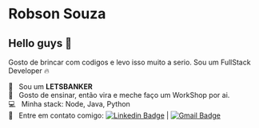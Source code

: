 # Robson Souza

## Hello guys 👋
Gosto de brincar com codigos e levo isso muito a serio.
Sou um FullStack Developer :fire:

 :walking:  &nbsp; Sou um **LETSBANKER**
 <br/> :loudspeaker: &nbsp; Gosto de ensinar, então vira e meche faço um WorkShop por ai.
 <br/> :computer: &nbsp; Minha stack: Node, Java, Python
 <br/> :email: &nbsp; Entre em contato comigo: [![Linkedin Badge](https://img.shields.io/badge/-RobsonSouza-blue?style=flat-square&logo=Linkedin&logoColor=white&link=https://www.linkedin.com/in/robson-gallina)](https://www.linkedin.com/in/robson-gallina-de-souza-601042123/) 
| 
[![Gmail Badge](https://img.shields.io/badge/-robson.gallina@gmail.com-c14438?style=flat-square&logo=Gmail&logoColor=white&link=mailto:robson.gallina@gmail.com)](mailto:robson.gallina@gmail.com)
